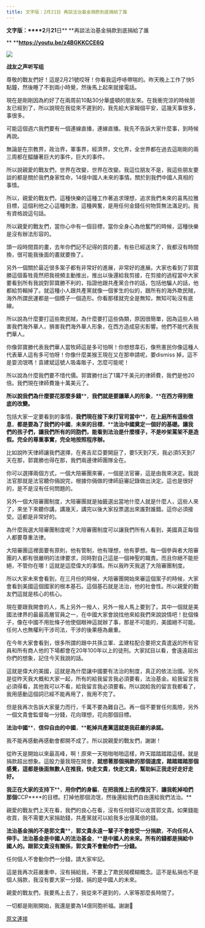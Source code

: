```yaml
---
title: 文字版：2月21日 再談法治基金捐款到底捐給了誰
---
```


**文字版：****2**月**21**日** **再談法治基金捐款到底捐給了誰


** ****https://youtu.be/z4BGKKCCE6Q**

[![](https://3.bp.blogspot.com/-AIvjefC-uQo/XHM2I0iNJ2I/AAAAAAAABb8/mYABsVePByIREX4UiHC7DBDi0uqVQ4JSACLcBGAs/s400/111.PNG)](https://3.bp.blogspot.com/-AIvjefC-uQo/XHM2I0iNJ2I/AAAAAAAABb8/mYABsVePByIREX4UiHC7DBDi0uqVQ4JSACLcBGAs/s1600/111.PNG)





**战友之声听写组**


尊敬的戰友們好！這是2月21號哎呀！你看我這呼哧帶喘的。昨天晚上工作了快5點鐘，然後睡了不到兩小時覺，然後馬上起來就接電話。


現在是剛剛因為約好了在兩周前10點30分華盛頓的朋友來。在我衝完涼的時候朋友已經到了，所以說現在我從來不遲到的，我先給大家報個平安，這幾天事很多，事很多。


可能這個週六我們要有一個連線直播，連線直播。我先不告訴大家什麼事，到時候再說。


無論是在宗教界，政治界，軍事界，經濟界，文化界，全世界都在過去這剛剛的兩三周都在醖釀著巨大的事件，巨大的事件。


所以說親愛的戰友們，世界在改變，世界在改變。我這位朋友不是，我這些朋友要談的都是關於我們身家性命，14億中國人未來的事情。關於到我們中國人真相的事情。


所以，親愛的戰友們，這種快樂的這種工作著追求理想，追求我們未來的喜馬拉雅目標，這個利他之心這種刺激，這種興奮，是用任何金錢任何物質無法滿足的。我有資格說這句話。


所以親愛的戰友們，當你心中有一個目標，當你全身心為他奮鬥的時候，這種快樂是沒有辦法形容的。


頭一段時間買的畫，去年你們記不記得的買的畫，有些已經送來了，我都沒有時間換，很可能我後面的畫就要換了。


另外一個關於最近很多案子都有非常好的進展，非常好的進展。大家也看到了郭寶勝這個畜牲竟然把我視頻主動推出，推出以後還給我剪接，在剪接的過程當中大家要看到所有我說對郭寶勝不利的，指證他跟共產黨合作的話，包括他騙人的話，他都給剪輯掉了。就這種小人跟共產黨就像一個爹生的似的，跟所有的海外欺民賊，海外所謂民運都是一個模子一個造形。你看那樣就完全是無知，無知可恥沒有底線。


所以說為什麼要打這些欺民賊，為什麼要打這些偽類，原因很簡單，因為這些人禍害我們海外華人，損害我們海外華人形象，在西方造成惡劣影響。他們不能代表我們華人。


你像郭寶勝代表我們華人當牧師這是多可怕啊！你想想韋石，像熊憲民你像這種人代表華人這有多可怕呀！你像什麼美猴王現在又在那申請呢，要dismiss 掉，這不是耍流氓嗎！袁建斌這號人吸毒販子，怎麼可能呢！


所以說為什麼我們要不惜代價。郭寶勝付出了1萬7千美元的律師費，我們是他20倍。我們現在律師費幾十萬美元了。


**所以說我們為什麼要花那麼多錢****，****我們就是要讓華人的形象****，****在西方得到徹底的改變。**


包括大家一定要看到的事情，**我們現在接下來打官司當中****，****在上庭所有這些信息****，****都是要為了我們的中國****，****未來的目標****，****法治中國奠定一個好的基礎。讓我們的孩子們，讓我們所有的同胞們，能看到法治是什麼樣子，不是吵架罵架不是造假。完全的尊重事實，完全地按照程序辦。**


比如說昨天律師讓我們選擇，在弗吉尼亞要開庭了，要5天到7天，我必須5天到7天在那，郭寶勝也得在那，我們兩邊律師團隊全在。


你可以選擇兩個方式，一個大陪審團來審，一個是法官審，這是由我來決定。我說法官那就是法官聽你倆說完，根據你倆做的律師庭審記錄做出決定。這也是很好的，是不是沒有任何問題的。


另外一個大陪審團制度，大陪審團就是抽籤選出當地什麼人就是什麼人，這些人來了，來坐下來聽你講，講幾天，講完以後大家投票選出來誰對誰錯。這你必須接受。這都是非常好的。


為什麼我選大陪審團制度呢？大陪審團制度可以讓我們所有人看到，美國真正每個人都要尊重法律。


大陪審團這裡面要有原則，他有管制，他有理想，他有夢想。每一個參與者大陪審團的人都有很嚴明的法律要求，同時對自己這是一個神聖的職責。而且你絕不能拒絕，不管你在哪！這就是這麼偉大的事情。所以我昨天我選了大陪審團制度。


所以大家未來會看到，在三月份的時候，大陪審團開始來審這個案子的時候，大家會看到美國這個國家的根本基石。這個基石就是法治，他的社會性。所以親愛的戰友們這就是核心的核心。


現在要跟我開會的人，馬上另外一撥人，另外一撥人馬上要到了。其中一個就是美國法律界的最最高層官員之一，在中國大家會說找他來給我們來說說情吧！批個條子，像在中國不用批條子他使個眼神這就辦了事，那是不可能的，美國絕不可能。任何人也無權利干涉司法，干涉的後果極為嚴重。


在今年大家會看到，很多所謂的跟中共孫立軍、孟建柱配合要把文貴遣返的所有官員和所有商人他的下場都會在20年100年以上的徒刑。大家拭目以看，會遠遠超出你們的想象，記住今天我說的話。


這就是偉大的美國，這就是為什麼讓中國要有法治的制度，真正的依法治國。另外是從昨天我大概和大家一起，所有的給我留言我必須要看，法治基金。給我留言我必須得看，其他我可以不看，給我留言我必須要看。所以說給我的留言我都看了，我用感動這個詞已經不能再用了，我用不完了。


但是我再次告訴大家量力而行，千萬不要為難自己。再一個不要冒任何風險，另外一個文貴會監督每一分錢，花向理想，花向那個目標。


**法治中國****，****信仰自由的中國****，****乾掉共產黨這就是我莊嚴的承諾。**


我不能再感動再感動會都開不成了。所以說親愛的戰友們，謝謝！


從昨天是開始以來最高峰，啊！原來一天啪啪啪啪這樣，昨天踏踏踏踏這樣。就是捐款超出想象。這股力量我現在開會，**就想著那個捐款的那個速度，踏踏踏踏那個感覺，這都是後面無數人在推我，快走文貴，快走文貴，幫助糾正我走好走好走好。**


**我正在大家的支持下****，****用你們的身軀****，****在把我推上去的情況下****，****讓我乾掉咱們那個****CCP****的目標。打掉他那個流氓，然後還給我們自由還給我們法治。**


親愛的戰友們上天在看，我們的良心在看，沒有任何錢可以收買郭文貴。如果錢能收買，我不需要大家捐助錢，共產黨就可以給我多出億萬倍的錢。


**法治基金捐的不是郭文貴****，****郭文貴永遠一輩子不會接受一分捐款****，****不向任何人伸手**。**法治基金是中國人的法治基金****，****是中國人的未來。所有的錢都是捐給中國人的。跟郭文貴沒有關係，郭文貴不會動你們一分錢。**


任何個人不會動你們一分錢，請大家牢記。


這是我再次莊嚴重申，沒有捐給我，不要上了欺民賊模糊概念。這不是私捐也不是個人捐款，我沒有要大家一分錢，捐的是中國人的未來。


親愛的戰友們，我要馬上去了，我從來不遲到的，人家等那麼長時間了。


一切都是剛剛開始，我還是要為14億同胞祈福。謝謝🙏

[原文連接](http://littleantvoice.blogspot.com/2019/02/221.html)